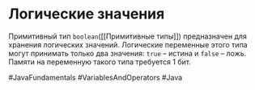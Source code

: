 # Логические значения
Примитивный тип `boolean`([[Примитивные типы]]) предназначен для хранения логических значений. Логические переменные этого типа могут принимать только два значения: `true` – истина и `false` – ложь. Памяти на переменную такого типа требуется 1 бит.

#JavaFundamentals
#VariablesAndOperators
#Java
